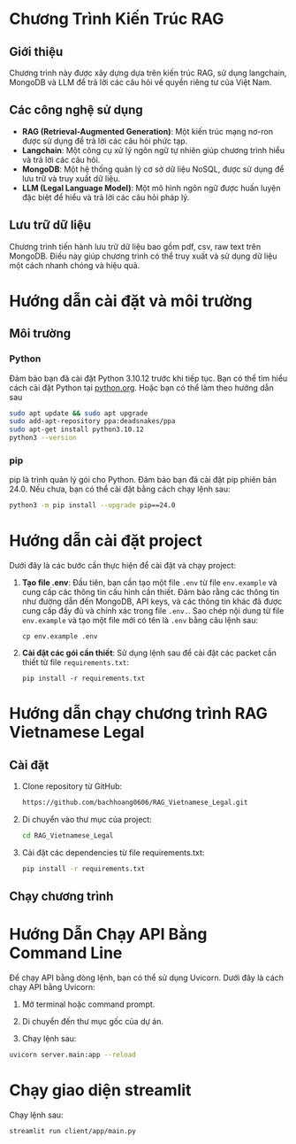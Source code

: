 # Chương Trình Kiến Trúc RAG

## Giới thiệu

Chương trình này được xây dựng dựa trên kiến trúc RAG, sử dụng langchain, MongoDB và LLM để trả lời các câu hỏi về quyền riêng tư của Việt Nam.

## Các công nghệ sử dụng

- **RAG (Retrieval-Augmented Generation)**: Một kiến trúc mạng nơ-ron được sử dụng để trả lời các câu hỏi phức tạp.
- **Langchain**: Một công cụ xử lý ngôn ngữ tự nhiên giúp chương trình hiểu và trả lời các câu hỏi.
- **MongoDB**: Một hệ thống quản lý cơ sở dữ liệu NoSQL, được sử dụng để lưu trữ và truy xuất dữ liệu.
- **LLM (Legal Language Model)**: Một mô hình ngôn ngữ được huấn luyện đặc biệt để hiểu và trả lời các câu hỏi pháp lý.

## Lưu trữ dữ liệu

Chương trình tiến hành lưu trữ dữ liệu bao gồm pdf, csv, raw text trên MongoDB. Điều này giúp chương trình có thể truy xuất và sử dụng dữ liệu một cách nhanh chóng và hiệu quả.

# Hướng dẫn cài đặt và môi trường

## Môi trường

### Python

Đảm bảo bạn đã cài đặt Python 3.10.12 trước khi tiếp tục. Bạn có thể tìm hiểu cách cài đặt Python tại [python.org](https://www.python.org/downloads/).
Hoặc bạn có thể làm theo hướng dẫn sau
```bash
sudo apt update && sudo apt upgrade
sudo add-apt-repository ppa:deadsnakes/ppa
sudo apt-get install python3.10.12
python3 --version
```

### pip

pip là trình quản lý gói cho Python. Đảm bảo bạn đã cài đặt pip phiên bản 24.0. Nếu chưa, bạn có thể cài đặt bằng cách chạy lệnh sau:

```bash
python3 -m pip install --upgrade pip==24.0
```

# Hướng dẫn cài đặt project

Dưới đây là các bước cần thực hiện để cài đặt và chạy project:

1. **Tạo file .env**: 
    Đầu tiên, bạn cần tạo một file `.env` từ file `env.example` và cung cấp các thông tin cấu hình cần thiết. Đảm bảo rằng các thông tin như đường dẫn đến MongoDB, API keys, và các thông tin khác đã được cung cấp đầy đủ và chính xác trong file `.env.`. Sao chép nội dung từ file `env.example` và tạo một file mới có tên là `.env` bằng câu lệnh sau:
    ```
    cp env.example .env
    ```

2. **Cài đặt các gói cần thiết**:
    Sử dụng lệnh sau để cài đặt các packet cần thiết từ file `requirements.txt`:
    ```
    pip install -r requirements.txt
    ```

# Hướng dẫn chạy chương trình RAG Vietnamese Legal

## Cài đặt

1. Clone repository từ GitHub:

    ```bash
    https://github.com/bachhoang0606/RAG_Vietnamese_Legal.git
    ```

2. Di chuyển vào thư mục của project:

    ```bash
    cd RAG_Vietnamese_Legal
    ```

3. Cài đặt các dependencies từ file requirements.txt:

    ```bash
    pip install -r requirements.txt
    ```

## Chạy chương trình

# Hướng Dẫn Chạy API Bằng Command Line

Để chạy API bằng dòng lệnh, bạn có thể sử dụng Uvicorn. Dưới đây là cách chạy API bằng Uvicorn:

1. Mở terminal hoặc command prompt.

2. Di chuyển đến thư mục gốc của dự án.

3. Chạy lệnh sau:

```bash
uvicorn server.main:app --reload
```

# Chạy giao diện streamlit

Chạy lệnh sau:

```bash
streamlit run client/app/main.py
```

